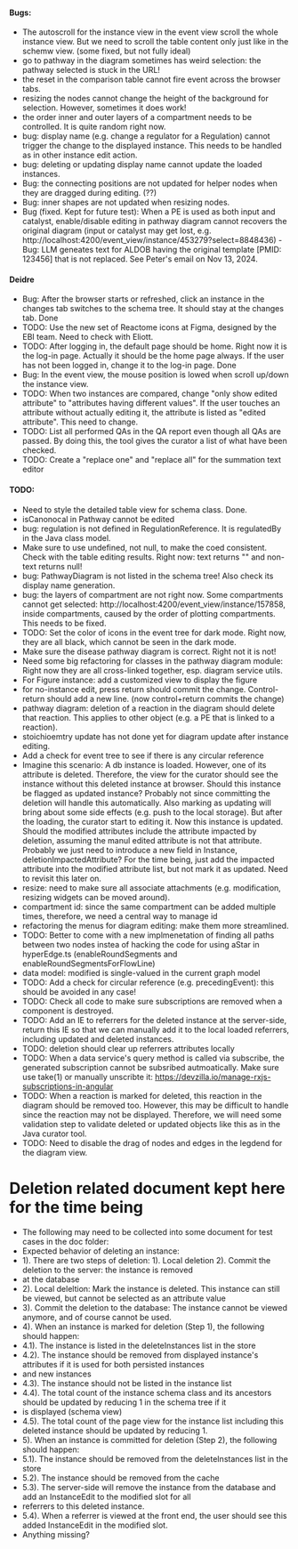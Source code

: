 #### Bugs:
- The autoscroll for the instance view in the event view scroll the whole instance view. But we need to scroll the table content only just like in the schemw view. (some fixed, but not fully ideal)
- go to pathway in the diagram sometimes has weird selection: the pathway selected is stuck in the URL!
- the reset in the comparison table cannot fire event across the browser tabs.
- resizing the nodes cannot change the height of the background for selection. However, sometimes it does work!
- the order inner and outer layers of a compartment needs to be controlled. It is quite random right now.
- bug: display name (e.g. change a regulator for a Regulation) cannot trigger the change to the displayed instance. This needs to be handled as in other instance edit action.
- bug: deleting or updating display name cannot update the loaded instances.
- Bug: the connecting positions are not updated for helper nodes when they are dragged during editing. (??)
- Bug: inner shapes are not updated when resizing nodes.
- Bug (fixed. Kept for future test): When a PE is used as both input and catalyst, enable/disable editing in pathway diagram cannot recovers the original diagram (input or catalyst may get lost, e.g. http://localhost:4200/event_view/instance/453279?select=8848436) - Bug: LLM geneates text for ALDOB having the original template [PMID: 123456] that is not replaced. See Peter's email on Nov 13, 2024.

#### Deidre
- Bug: After the browser starts or refreshed, click an instance in the changes tab switches to the schema tree. It should  stay at the changes tab. Done 
- TODO: Use the new set of Reactome icons at Figma, designed by the EBI team. Need to check with Eliott.
- TODO: After logging in, the default page should be home. Right now it is the log-in page. Actually it should be the home page always. If the user has not been logged in, change it to the log-in page. Done
- Bug: In the event view, the mouse position is lowed when scroll up/down the instance view.
- TODO: When two instances are compared, change "only show edited attribute" to "attributes having different values". If the user touches an attribute without actually editing it, the attribute is listed as "edited attribute". This need to change.
- TODO: List all performed QAs in the QA report even though all QAs are passed. By doing this, the tool gives the curator a list of what have been checked.
- TODO: Create a "replace one" and "replace all" for the summation text editor


#### TODO:
- Need to style the detailed table view for schema class. Done.
- isCanonocal in Pathway cannot be edited
- bug: regulation is not defined in RegulationReference. It is regulatedBy in the Java class model.
- Make sure to use undefined, not null, to make the coed consistent. Check with the table editing results. Right now: text returns "" and non-text returns null!
- bug: PathwayDiagram is not listed in the schema tree! Also check its display name generation.
- bug: the layers of compartment are not right now. Some compartments cannot get selected: http://localhost:4200/event_view/instance/157858, inside compartments, caused by the order of plotting compartments. This needs to be fixed.
- TODO: Set the color of icons in the event tree for dark mode. Right now, they are all black, which cannot be seen in the dark mode.
- Make sure the disease pathway diagram is correct. Right not it is not!
- Need some big refactoring for classes in the pathway diagram module: Right now they are all cross-linked together, esp. diagram service utils.
- For Figure instance: add a customized view to display the figure
- for no-instance edit, press return should commit the change. Control-return should add a new line. (now control+return commits the change)
- pathway diagram: deletion of a reaction in the diagram should delete that reaction. This applies to other object (e.g. a PE that is linked to a reaction).
- stoichioemtry update has not done yet for diagram update after instance editing.
- Add a check for event tree to see if there is any circular reference
- Imagine this scenario: A db instance is loaded. However, one of its attribute is deleted. Therefore, the view for the curator should see the instance without this deleted instance at browser. Should this instance be flagged as updated instance? Probably not since committing the deletion will handle this automatically. Also marking as updating will bring about some side effects (e.g. push to the local storage). But after the loading, the curator start to editing it. Now this instance is updated. Should the modified attributes include the attribute impacted by deletion, assuming the manul edited attribute is not that attribute. Probably we just need to introduce a new field in Instance, deletionImpactedAttribute? For the time being, just add the impacted attribute into the modified attribute list, but not mark it as updated. Need to revisit this later on.
- resize: need to make sure all associate attachments (e.g. modification, resizing widgets can be moved around).
- compartment id: since the same compartment can be added multiple times, therefore, we need a central way to manage id
- refactoring the menus for diagram editing: make them more streamlined.
- TODO: Better to come with a new implmenetation of finding all paths between two nodes instea of hacking the code for using aStar in hyperEdge.ts (enableRoundSegments and enableRoundSegmentsForFlowLine)
- data model: modified is single-valued in the current graph model
- TODO: Add a check for circular reference (e.g. precedingEvent): this should be avoided in any case!
- TODO: Check all code to make sure subscriptions are removed when a component is destroyed.
- TODO: Add an IE to referrers for the deleted instance at the server-side, return this IE so that we can manually add it to the local loaded referrers, including updated and deleted instances.
- TODO: deletion should clear up referrers attributes locally
- TODO: When a data service's query method is called via subscribe, the generated subscription cannot be subsribed autmoatically. Make sure use take(1) or manually unscribte it: https://devzilla.io/manage-rxjs-subscriptions-in-angular
- TODO: When a reaction is marked for deleted, this reaction in the diagram should be removed too. However, this may be difficult to handle since the reaction may not be displayed. Therefore, we will need some validation step to validate deleted or updated objects like this as in the Java curator tool.
- TODO: Need to disable the drag of nodes and edges in the legdend for the diagram view.

# Deletion related document kept here for the time being
 * The following may need to be collected into some document for test cases in the doc folder:
 * Expected behavior of deleting an instance:
 * 1). There are two steps of deletion: 1). Local deletion 2). Commit the deletion to the server: the instance is removed
 * at the database
 * 2). Local deleltion: Mark the instance is deleted. This instance can still be viewed, but cannot be selected as an attribute value
 * 3). Commit the deletion to the database: The instance cannot be viewed anymore, and of course cannot be used.
 * 4). When an instance is marked for deletion (Step 1), the following should happen:
 * 4.1). The instance is listed in the deleteInstances list in the store
 * 4.2). The instance should be removed from displayed instance's attributes if it is used for both persisted instances
 * and new instances
 * 4.3). The instance should not be listed in the instance list
 * 4.4). The total count of the instance schema class and its ancestors should be updated by reducing 1 in the schema tree if it
 * is displayed (schema view)
 * 4.5). The total count of the page view for the instance list including this deleted instance should be updated by reducing 1.
 * 5). When an instance is committed for deletion (Step 2), the following should happen:
 * 5.1). The instance should be removed from the deleteInstances list in the store
 * 5.2). The instance should be removed from the cache
 * 5.3). The server-side will remove the instance from the database and add an InstanceEdit to the modified slot for all
 * referrers to this deleted instance.
 * 5.4). When a referrer is viewed at the front end, the user should see this added InstanceEdit in the modified slot.
 * Anything missing?

